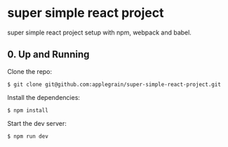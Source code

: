 # super simple react project

super simple react project setup with npm, webpack and babel.

## 0. Up and Running 

Clone the repo: 

```
$ git clone git@github.com:applegrain/super-simple-react-project.git
```

Install the dependencies: 

```
$ npm install
```

Start the dev server: 

```
$ npm run dev
```
